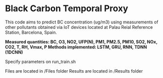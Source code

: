# Black Carbon Temporal Proxy

This code aims to predict BC concentration (ug/m3) using measurements of other pollutants obtained via IoT devices located 
at Palau Reial Reference Station, Barcelona, Spain.


**Measured quantities: BC, O3, NO2, UFP(N), PM1, PM2.5, PM10, SO2, NOx, CO2, T, RH, Vmax, P
Methods implemented: LSTM, GRU, RNN, TDNN (1DCNN)**

Specify parameters on run_train.sh

Files are located in /Files folder
Results are located in /Results folder

